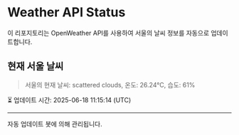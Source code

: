 
# Weather API Status

이 리포지토리는 OpenWeather API를 사용하여 서울의 날씨 정보를 자동으로 업데이트합니다.

## 현재 서울 날씨
> 서울의 현재 날씨: scattered clouds, 온도: 26.24°C, 습도: 61%

⏳ 업데이트 시간: 2025-06-18 11:15:14 (UTC)

---
자동 업데이트 봇에 의해 관리됩니다.
